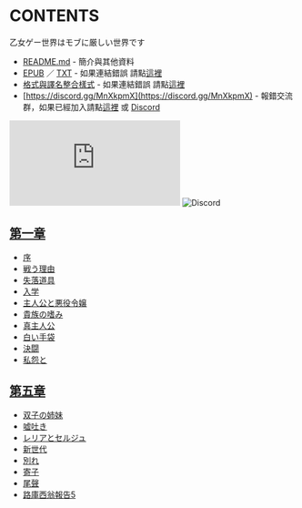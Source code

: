 # CONTENTS

乙女ゲー世界はモブに厳しい世界です


- [README.md](README.md) - 簡介與其他資料
- [EPUB](https://gitlab.com/demonovel/epub-txt/blob/master/syosetu/%E4%B9%99%E5%A5%B3%E9%81%8A%E6%88%B2%E4%B8%96%E7%95%8C%E5%B0%8D%E8%B7%AF%E4%BA%BA%E8%A7%92%E8%89%B2%E5%A4%AA%E5%9A%B4%E5%8E%B2.epub) ／ [TXT](https://gitlab.com/demonovel/epub-txt/blob/master/syosetu/out/%E4%B9%99%E5%A5%B3%E9%81%8A%E6%88%B2%E4%B8%96%E7%95%8C%E5%B0%8D%E8%B7%AF%E4%BA%BA%E8%A7%92%E8%89%B2%E5%A4%AA%E5%9A%B4%E5%8E%B2.out.txt) - 如果連結錯誤 請點[這裡](https://gitlab.com/demonovel/epub-txt/tree/master)
- [格式與譯名整合樣式](https://github.com/bluelovers/node-novel/blob/master/lib/locales/%E4%B9%99%E5%A5%B3%E3%82%B2%E3%83%BC%E4%B8%96%E7%95%8C%E3%81%AF%E3%83%A2%E3%83%96%E3%81%AB%E5%8E%B3%E3%81%97%E3%81%84%E4%B8%96%E7%95%8C%E3%81%A7%E3%81%99.ts) - 如果連結錯誤 請點[這裡](https://github.com/bluelovers/node-novel/tree/master/lib/locales)
- [https://discord.gg/MnXkpmX](https://discord.gg/MnXkpmX) - 報錯交流群，如果已經加入請點[這裡](https://discordapp.com/channels/467794087769014273/467794088285175809) 或 [Discord](https://discordapp.com/channels/@me)


![導航目錄](https://chart.apis.google.com/chart?cht=qr&chs=150x150&chl=https://gitee.com/bluelovers/novel/blob/master/syosetu/乙女ゲー世界はモブに厳しい世界です/導航目錄.md)  ![Discord](https://chart.apis.google.com/chart?cht=qr&chs=150x150&chl=https://discord.gg/MnXkpmX)




## [第一章](00000_%E7%AC%AC%E4%B8%80%E7%AB%A0)

- [序](00000_%E7%AC%AC%E4%B8%80%E7%AB%A0/00010_%E5%BA%8F.txt)
- [戦う理由](00000_%E7%AC%AC%E4%B8%80%E7%AB%A0/00020_%E6%88%A6%E3%81%86%E7%90%86%E7%94%B1.txt)
- [失落道具](00000_%E7%AC%AC%E4%B8%80%E7%AB%A0/00030_%E5%A4%B1%E8%90%BD%E9%81%93%E5%85%B7.txt)
- [入学](00000_%E7%AC%AC%E4%B8%80%E7%AB%A0/00040_%E5%85%A5%E5%AD%A6.txt)
- [主人公と悪役令嬢](00000_%E7%AC%AC%E4%B8%80%E7%AB%A0/00050_%E4%B8%BB%E4%BA%BA%E5%85%AC%E3%81%A8%E6%82%AA%E5%BD%B9%E4%BB%A4%E5%AC%A2.txt)
- [貴族の嗜み](00000_%E7%AC%AC%E4%B8%80%E7%AB%A0/00060_%E8%B2%B4%E6%97%8F%E3%81%AE%E5%97%9C%E3%81%BF.txt)
- [真主人公](00000_%E7%AC%AC%E4%B8%80%E7%AB%A0/00070_%E7%9C%9F%E4%B8%BB%E4%BA%BA%E5%85%AC.txt)
- [白い手袋](00000_%E7%AC%AC%E4%B8%80%E7%AB%A0/00080_%E7%99%BD%E3%81%84%E6%89%8B%E8%A2%8B.txt)
- [決闘](00000_%E7%AC%AC%E4%B8%80%E7%AB%A0/00090_%E6%B1%BA%E9%97%98.txt)
- [私怨と](00000_%E7%AC%AC%E4%B8%80%E7%AB%A0/00100_%E7%A7%81%E6%80%A8%E3%81%A8.txt)


## [第五章](00040_%E7%AC%AC%E4%BA%94%E7%AB%A0)

- [双子の姉妹](00040_%E7%AC%AC%E4%BA%94%E7%AB%A0/00250_%E5%8F%8C%E5%AD%90%E3%81%AE%E5%A7%89%E5%A6%B9.txt)
- [嘘吐き](00040_%E7%AC%AC%E4%BA%94%E7%AB%A0/00260_%E5%98%98%E5%90%90%E3%81%8D.txt)
- [レリアとセルジュ](00040_%E7%AC%AC%E4%BA%94%E7%AB%A0/00270_%E3%83%AC%E3%83%AA%E3%82%A2%E3%81%A8%E3%82%BB%E3%83%AB%E3%82%B8%E3%83%A5.txt)
- [新世代](00040_%E7%AC%AC%E4%BA%94%E7%AB%A0/00280_%E6%96%B0%E4%B8%96%E4%BB%A3.txt)
- [別れ](00040_%E7%AC%AC%E4%BA%94%E7%AB%A0/00290_%E5%88%A5%E3%82%8C.txt)
- [寄子](00040_%E7%AC%AC%E4%BA%94%E7%AB%A0/00300_%E5%AF%84%E5%AD%90.txt)
- [尾聲](00040_%E7%AC%AC%E4%BA%94%E7%AB%A0/00310_%E5%B0%BE%E8%81%B2.txt)
- [路庫西翁報告5](00040_%E7%AC%AC%E4%BA%94%E7%AB%A0/00320_%E8%B7%AF%E5%BA%AB%E8%A5%BF%E7%BF%81%E5%A0%B1%E5%91%8A5.txt)

